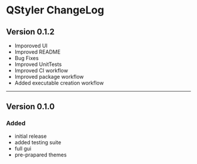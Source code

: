 # QStyler ChangeLog

## Version 0.1.2

- Imporoved UI
- Improved README
- Bug Fixes
- Improved UnitTests
- Improved CI workflow
- Improved package workflow
- Added executable creation workflow

-------------------

## Version 0.1.0

### Added

- initial release
- added testing suite
- full gui
- pre-prapared themes
